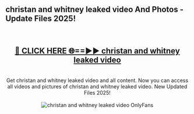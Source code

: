 <h2>christan and whitney leaked video And Photos - Update Files 2025!</h2>
<br>
<div align="center">
<h2><a href="https://linkcuts.com/hfmhzwbr" rel="nofollow">🔴 CLICK HERE 🌐==►► christan and whitney leaked video</a></h2>
<br>
Get christan and whitney leaked video and all content. Now you can access all videos and pictures of christan and whitney leaked video. New Updated Files 2025!
<br>
<br>
<a href="https://linkcuts.com/hfmhzwbr" rel="nofollow" data-target="animated-image.originalLink"><img src="https://i.ibb.co.com/WyWwxjT/player-gif2.gif" alt="christan and whitney leaked video OnlyFans" style="max-width: 100%; display: inline-block;" data-target="animated-image.originalImage"></a>
</div>
<br>